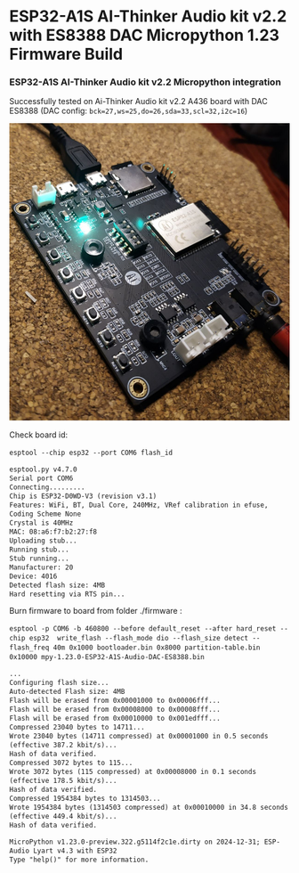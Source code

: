 # ESP32-A1S AI-Thinker Audio kit v2.2 with ES8388 DAC Micropython 1.23 Firmware Build 
### ESP32-A1S AI-Thinker Audio kit v2.2 Micropython integration
  Successfully tested on Ai-Thinker Audio kit v2.2 A436 board with DAC ES8388 
  (DAC config: `bck=27,ws=25,do=26,sda=33,scl=32,i2c=16`)

![alt text](https://github.com/telegreen/ESP32-A1S-AI-Thinker-ES8388-micropython/blob/main/img/photo_2025-01-03_21-14-17.jpg)

Check board id:  

`esptool --chip esp32 --port COM6 flash_id`
```
esptool.py v4.7.0
Serial port COM6
Connecting.........
Chip is ESP32-D0WD-V3 (revision v3.1)
Features: WiFi, BT, Dual Core, 240MHz, VRef calibration in efuse, Coding Scheme None
Crystal is 40MHz
MAC: 08:a6:f7:b2:27:f8
Uploading stub...
Running stub...
Stub running...
Manufacturer: 20
Device: 4016
Detected flash size: 4MB
Hard resetting via RTS pin...
```

Burn firmware to board from folder ./firmware :

`esptool -p COM6 -b 460800 --before default_reset --after hard_reset --chip esp32  write_flash --flash_mode dio --flash_size detect --flash_freq 40m 0x1000 bootloader.bin 0x8000 partition-table.bin 0x10000 mpy-1.23.0-ESP32-A1S-Audio-DAC-ES8388.bin`

```
...
Configuring flash size...
Auto-detected Flash size: 4MB
Flash will be erased from 0x00001000 to 0x00006fff...
Flash will be erased from 0x00008000 to 0x00008fff...
Flash will be erased from 0x00010000 to 0x001edfff...
Compressed 23040 bytes to 14711...
Wrote 23040 bytes (14711 compressed) at 0x00001000 in 0.5 seconds (effective 387.2 kbit/s)...
Hash of data verified.
Compressed 3072 bytes to 115...
Wrote 3072 bytes (115 compressed) at 0x00008000 in 0.1 seconds (effective 178.5 kbit/s)...
Hash of data verified.
Compressed 1954384 bytes to 1314503...
Wrote 1954384 bytes (1314503 compressed) at 0x00010000 in 34.8 seconds (effective 449.4 kbit/s)...
Hash of data verified.
```


```
MicroPython v1.23.0-preview.322.g5114f2c1e.dirty on 2024-12-31; ESP-Audio Lyart v4.3 with ESP32
Type "help()" for more information.
```
